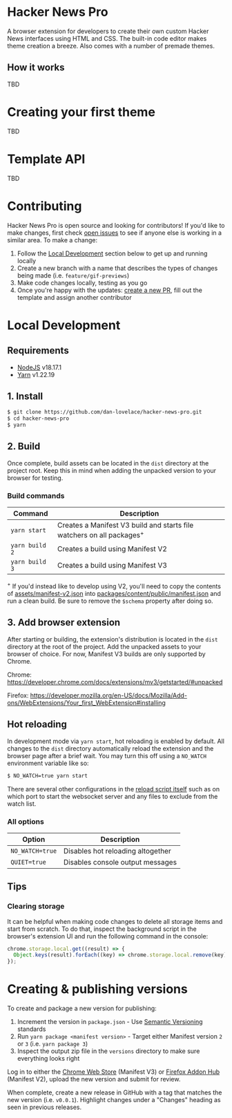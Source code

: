 # Hacker News Pro

A browser extension for developers to create their own custom Hacker News
interfaces using HTML and CSS. The built-in code editor makes theme creation a
breeze. Also comes with a number of premade themes.

<!-- TODO: add links to stores -->
<!-- TODO: add screenshots -->

## How it works

TBD

# Creating your first theme

TBD

# Template API

TBD

# Contributing

Hacker News Pro is open source and looking for contributors! If you'd like to
make changes, first check
[open issues](https://github.com/dan-lovelace/hacker-news-pro/issues) to see if
anyone else is working in a similar area. To make a change:

1. Follow the [Local Development](#local-development) section below to get up
   and running locally
1. Create a new branch with a name that describes the types of changes being
   made (i.e. `feature/gif-previews`)
1. Make code changes locally, testing as you go
1. Once you're happy with the updates:
   [create a new PR](https://github.com/dan-lovelace/hacker-news-pro/compare),
   fill out the template and assign another contributor

# Local Development

## Requirements

- [NodeJS](https://nodejs.org/en/blog/release/v18.17.1/) v18.17.1
- [Yarn](https://yarnpkg.com/) v1.22.19

## 1. Install

```sh
$ git clone https://github.com/dan-lovelace/hacker-news-pro.git
$ cd hacker-news-pro
$ yarn
```

## 2. Build

Once complete, build assets can be located in the `dist` directory at the
project root. Keep this in mind when adding the unpacked version to your browser
for testing.

### Build commands

| Command        | Description                                                                      |
| -------------- | -------------------------------------------------------------------------------- |
| `yarn start`   | Creates a Manifest V3 build and starts file watchers on all packages<sup>+</sup> |
| `yarn build 2` | Creates a build using Manifest V2                                                |
| `yarn build 3` | Creates a build using Manifest V3                                                |

<sup>+</sup> If you'd instead like to develop using V2, you'll need to copy the
contents of [assets/manifest-v2.json](./assets/manifest-v2.json) into
[packages/content/public/manifest.json](./packages/content/public/manifest.json)
and run a clean build. Be sure to remove the `$schema` property after doing so.

## 3. Add browser extension

After starting or building, the extension's distribution is located in the
`dist` directory at the root of the project. Add the unpacked assets to your
browser of choice. For now, Manifest V3 builds are only supported by Chrome.

Chrome: https://developer.chrome.com/docs/extensions/mv3/getstarted/#unpacked

Firefox:
https://developer.mozilla.org/en-US/docs/Mozilla/Add-ons/WebExtensions/Your_first_WebExtension#installing

## Hot reloading

In development mode via `yarn start`, hot reloading is enabled by default. All
changes to the `dist` directory automatically reload the extension and the
browser page after a brief wait. You may turn this off using a `NO_WATCH`
environment variable like so:

```sh
$ NO_WATCH=true yarn start
```

There are several other configurations in the
[reload script itself](./scripts/hot-reload/src/index.ts) such as on which port
to start the websocket server and any files to exclude from the watch list.

### All options

| Option          | Description                       |
| --------------- | --------------------------------- |
| `NO_WATCH=true` | Disables hot reloading altogether |
| `QUIET=true`    | Disables console output messages  |

## Tips

### Clearing storage

It can be helpful when making code changes to delete all storage items and start
from scratch. To do that, inspect the background script in the browser's
extension UI and run the following command in the console:

```js
chrome.storage.local.get((result) => {
  Object.keys(result).forEach((key) => chrome.storage.local.remove(key));
});
```

# Creating & publishing versions

To create and package a new version for publishing:

1. Increment the version in `package.json` - Use
   [Semantic Versioning](https://semver.org/) standards
1. Run `yarn package <manifest version>` - Target either Manifest version `2` or
   `3` (i.e. `yarn package 3`)
1. Inspect the output zip file in the `versions` directory to make sure
   everything looks right

Log in to either the [Chrome Web Store](https://chrome.google.com/webstore/)
(Manifest V3) or [Firefox Addon Hub](https://addons.mozilla.org/en-US/firefox/)
(Manifest V2), upload the new version and submit for review.

When complete, create a new release in GitHub with a tag that matches the new
version (i.e. `v0.0.1`). Highlight changes under a "Changes" heading as seen in
previous releases.
